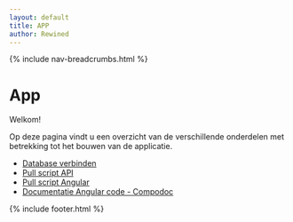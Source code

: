 ```yaml
---
layout: default
title: APP
author: Rewined
---
```


{% include nav-breadcrumbs.html %}


# App

Welkom!

Op deze pagina vindt u een overzicht van de verschillende onderdelen met betrekking tot het bouwen van de applicatie.

* [Database verbinden](ASP_DB)
* [Pull script API](Pull_API)
* [Pull script Angular](Pull_Angular)
* [Documentatie Angular code - Compodoc](/{{site.RepoName}}/APP/documentation.html)

{% include footer.html %}
